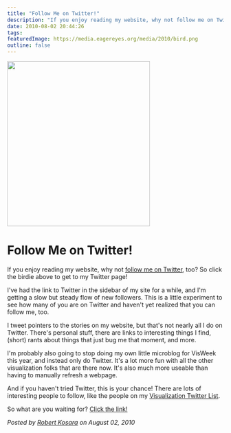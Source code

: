 ```yaml
---
title: "Follow Me on Twitter!"
description: "If you enjoy reading my website, why not follow me on Twitter, too? So click the birdie above to get to my Twitter page!"
date: 2010-08-02 20:44:26
tags: 
featuredImage: https://media.eagereyes.org/media/2010/bird.png
outline: false
---
```


<p><img src="https://media.eagereyes.org/media/2010/bird.png" alt="" width="332" height="384" /></p>

# Follow Me on Twitter!

If you enjoy reading my website, why not <a href="http://twitter.com/eagereyes">follow me on Twitter</a>, too? So click the birdie above to get to my Twitter page!

I've had the link to Twitter in the sidebar of my site for a while, and I'm getting a slow but steady flow of new followers. This is a little experiment to see how many of you are on Twitter and haven't yet realized that you can follow me, too.

I tweet pointers to the stories on my website, but that's not nearly all I do on Twitter. There's personal stuff, there are links to interesting things I find, (short) rants about things that just bug me that moment, and more.

I'm probably also going to stop doing my own little microblog for VisWeek this year, and instead only do Twitter. It's a lot more fun with all the other visualization folks that are there now. It's also much more useable than having to manually refresh a webpage.

And if you haven't tried Twitter, this is your chance! There are lots of interesting people to follow, like the people on my <a href="http://twitter.com/EagerEyes/visualization/members">Visualization Twitter List</a>.

So what are you waiting for? <a href="http://twitter.com/EagerEyes">Click the link!</a>


_Posted by <a href="/about">Robert Kosara</a> on August 02, 2010_


